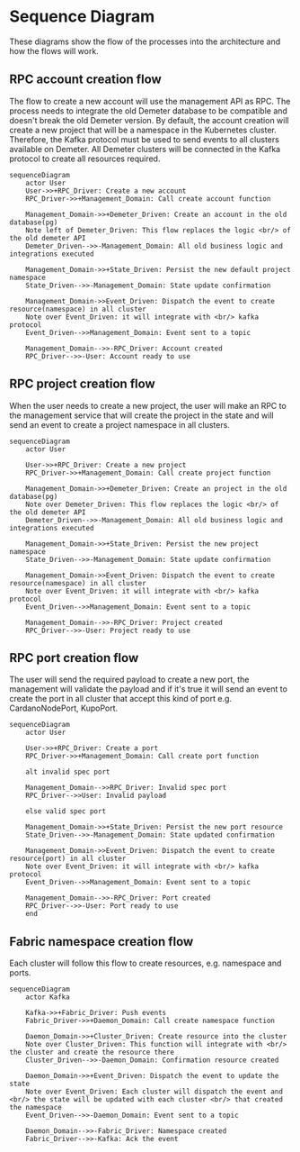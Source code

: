 # Sequence Diagram

These diagrams show the flow of the processes into the architecture and how the flows will work.

## RPC account creation flow

The flow to create a new account will use the management API as RPC. The process needs to integrate the old Demeter database to be compatible and doesn't break the old Demeter version. By default, the account creation will create a new project that will be a namespace in the Kubernetes cluster. Therefore, the Kafka protocol must be used to send events to all clusters available on Demeter. All Demeter clusters will be connected in the Kafka protocol to create all resources required.

```mermaid
sequenceDiagram
    actor User
    User->>+RPC_Driver: Create a new account
    RPC_Driver->>+Management_Domain: Call create account function

    Management_Domain->>+Demeter_Driven: Create an account in the old database(pg)
    Note left of Demeter_Driven: This flow replaces the logic <br/> of the old demeter API
    Demeter_Driven-->>-Management_Domain: All old business logic and integrations executed

    Management_Domain->>+State_Driven: Persist the new default project namespace
    State_Driven-->>-Management_Domain: State update confirmation

    Management_Domain->>Event_Driven: Dispatch the event to create resource(namespace) in all cluster
    Note over Event_Driven: it will integrate with <br/> kafka protocol
    Event_Driven-->>Management_Domain: Event sent to a topic

    Management_Domain-->>-RPC_Driver: Account created
    RPC_Driver-->>-User: Account ready to use
```

## RPC project creation flow

When the user needs to create a new project, the user will make an RPC to the management service that will create the project in the state and will send an event to create a project namespace in all clusters.

```mermaid
sequenceDiagram
    actor User

    User->>+RPC_Driver: Create a new project
    RPC_Driver->>+Management_Domain: Call create project function

    Management_Domain->>+Demeter_Driven: Create an project in the old database(pg)
    Note over Demeter_Driven: This flow replaces the logic <br/> of the old demeter API
    Demeter_Driven-->>-Management_Domain: All old business logic and integrations executed

    Management_Domain->>+State_Driven: Persist the new project namespace
    State_Driven-->>-Management_Domain: State update confirmation

    Management_Domain->>Event_Driven: Dispatch the event to create resource(namespace) in all cluster
    Note over Event_Driven: it will integrate with <br/> kafka protocol
    Event_Driven-->>Management_Domain: Event sent to a topic

    Management_Domain-->>-RPC_Driver: Project created
    RPC_Driver-->>-User: Project ready to use

```

## RPC port creation flow

The user will send the required payload to create a new port, the management will validate the payload and if it's true it will send an event to create the port in all cluster that accept this kind of port e.g. CardanoNodePort, KupoPort.

```mermaid
sequenceDiagram
    actor User

    User->>+RPC_Driver: Create a port
    RPC_Driver->>+Management_Domain: Call create port function

    alt invalid spec port

    Management_Domain-->>RPC_Driver: Invalid spec port
    RPC_Driver-->>User: Invalid payload

    else valid spec port

    Management_Domain->>+State_Driven: Persist the new port resource
    State_Driven-->>-Management_Domain: State updated confirmation

    Management_Domain->>Event_Driven: Dispatch the event to create resource(port) in all cluster
    Note over Event_Driven: it will integrate with <br/> kafka protocol
    Event_Driven-->>Management_Domain: Event sent to a topic

    Management_Domain-->>-RPC_Driver: Port created
    RPC_Driver-->>-User: Port ready to use
    end
```

## Fabric namespace creation flow

Each cluster will follow this flow to create resources, e.g. namespace and ports.

```mermaid
sequenceDiagram
    actor Kafka

    Kafka->>+Fabric_Driver: Push events
    Fabric_Driver->>+Daemon_Domain: Call create namespace function

    Daemon_Domain->>+Cluster_Driven: Create resource into the cluster
    Note over Cluster_Driven: This function will integrate with <br/> the cluster and create the resource there
    Cluster_Driven-->>-Daemon_Domain: Confirmation resource created

    Daemon_Domain->>+Event_Driven: Dispatch the event to update the state
    Note over Event_Driven: Each cluster will dispatch the event and <br/> the state will be updated with each cluster <br/> that created the namespace
    Event_Driven-->>-Daemon_Domain: Event sent to a topic

    Daemon_Domain-->>-Fabric_Driver: Namespace created
    Fabric_Driver-->>-Kafka: Ack the event
```
